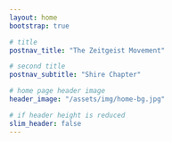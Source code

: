```yaml
---
layout: home
bootstrap: true

# title
postnav_title: "The Zeitgeist Movement"

# second title
postnav_subtitle: "Shire Chapter"

# home page header image
header_image: "/assets/img/home-bg.jpg"

# if header height is reduced
slim_header: false
---
```


